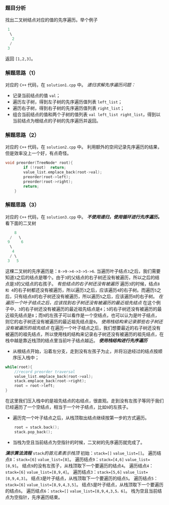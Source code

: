 ### 题目分析
找出二叉树结点对应的值的先序遍历。举个例子
```cpp
 1
  \
   2
  /
 3
```
返回 `[1,2,3]`。
### 解题思路（1）
对应的 `C++` 代码，在 `solution1.cpp` 中。
*递归求解先序遍历问题：*
* 记录当前结点的值 `val`；
* 遍历左子树，得到左子树的先序遍历值列表 `left_list`；
* 遍历右子树，得到右子树的先序遍历值列表 `right_list`；
* 组合当前结点的值和两个子树的值列表 `val left_list right_list`，得到以当前结点为根结点的子树的先序遍历并返回。

### 解题思路（2）
对应的 `C++` 代码，在 `solution2.cpp` 中。
利用额外的空间记录先序遍历的结果，但是效率没上一个好，有点奇怪。
```cpp
void preorder(TreeNode* root){
        if (!root)  return;
        value_list.emplace_back(root->val);
        preorder(root->left);
        preorder(root->right);
        return;
    }
```

### 解题思路（3）
对应的 `C++` 代码，在 `solution3.cpp` 中。
***不使用递归，使用循环进行先序遍历。***
看下面的二叉树
```cpp
	8
  /   \
 9     6
  \
   4
  / \
 3   5
```
这棵二叉树的先序遍历是：`8->9->4->3->5->6`.
当遍历叶子结点`3`之后，我们需要知道`3`之后的结点是哪个。由于`3`的父结点的右子树还没有被遍历，所以之后的结点是`3`的父结点的右孩子。
*有些结点的右子树还没有被遍历*
遍历`3`的时候，结点`8 和 4`的右子树都还没有被遍历，所以遍历`3`之后，应该遍历`4`的右子树。而遍历`5`之后，只有结点`8`的右子树还没有被遍历，所以遍历`5`之后，应该遍历`8`的右子树。
*在遍历一个叶子结点之后，应该找到右子树还没有被遍历的最近祖先结点*
在这个例子中，`3`的右子树还没有被遍历的最近祖先结点是`4`；`5`的右子树还没有被遍历的最近祖先结点是`8`；而`9`的左孩子可以看作是一个空结点，也可以认为是叶子结点，则它的右子树还没有被遍历的最近祖先结点是`9`。
*使用栈结构来记录那些右子树还没有被遍历的祖先结点*
在遍历一个叶子结点之后，我们想要最近的右子树还没有被遍历的祖先结点，所以使用栈的结构来记录右子树还没有被遍历的祖先结点，在栈中越是靠近栈顶的结点里当前叶子结点越近。
***使用栈结构进行先序遍历***
* 从根结点开始，沿着左分支，走到没有左孩子为止，并将沿途经过的结点按顺序压入栈中；
```cpp
while(root){
	//record preorder traversal
    value_list.emplace_back(root->val);
    stack.emplace_back(root->right);
    root = root->left;
}
```
在这里我们压入栈中的是祖先结点的右结点，很直观。走到没有左孩子等同于我们已经遍历了一个空结点，相当于一个叶子结点，比如`9`的左孩子。
* 遍历完一个叶子结点之后，从栈顶取出结点继续按第一步的方式遍历。
```cpp
	root = stack.back();
	stack.pop_back();
```
* 当栈为空且当前结点为空指针的时候，二叉树的先序遍历就完成了。

***演示算法流程***
`stack`*的首元素表示栈顶*
初始：`stack=[]` `value_list=[]`。
遍历结点`8`：`stack=[6]`	`value_list=[8]`。
遍历结点`9`：`stack=[4,6]` `value_list=[8,9]`。
结点`9`的没有左孩子，从栈顶取下一个要遍历的结点`4`。
遍历结点`4`：`stack=[6]` `value_list=[8,9,4]`。
遍历结点`3`：`stack=[5,6]` `value_list=[8,9,4,3]`。
结点`3`是叶子结点，从栈顶取下一个要遍历的结点`5`。
遍历结点`5`：`stack=[6]` `value_list=[8,9,4,3,5]`。
结点`5`是叶子结点，从栈顶取下一个要遍历的结点`6`。
遍历结点`6`：`stack=[]` `value_list=[8,9,4,3,5，6]`。
栈为空且当前结点为空指针，先序遍历结束。